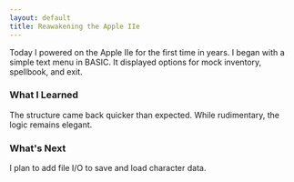 ```yaml
---
layout: default
title: Reawakening the Apple IIe
---
```


Today I powered on the Apple IIe for the first time in years. I began with a simple text menu in BASIC. It displayed options for mock inventory, spellbook, and exit.

### What I Learned
The structure came back quicker than expected. While rudimentary, the logic remains elegant.

### What's Next
I plan to add file I/O to save and load character data.
